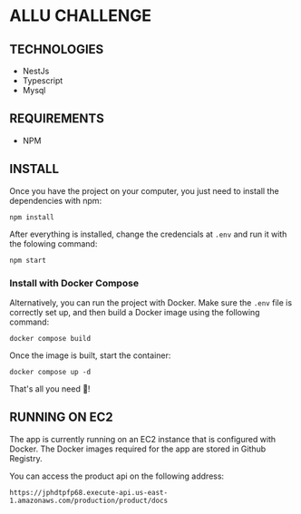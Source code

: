 # ALLU CHALLENGE

## TECHNOLOGIES

- NestJs
- Typescript
- Mysql

## REQUIREMENTS

- NPM

## INSTALL

Once you have the project on your computer, you just need to install the dependencies with npm:

```
npm install
```

After everything is installed, change the credencials at `.env` and run it with the folowing command:

```
npm start
```

### Install with Docker Compose

Alternatively, you can run the project with Docker. Make sure the `.env` file is correctly set up, and then build a Docker image using the following command:

```
docker compose build
```

Once the image is built, start the container:

```
docker compose up -d
```

That's all you need 🎉!

## RUNNING ON EC2

The app is currently running on an EC2 instance that is configured with Docker. The Docker images required for the app are stored in Github Registry.

You can access the product api on the following address:

```
https://jphdtpfp68.execute-api.us-east-1.amazonaws.com/production/product/docs
```
